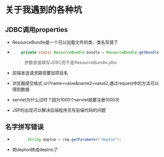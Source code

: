 # 关于我遇到的各种坑

## JDBC调用properties

+ ResourceBundle是一个可以加载文件的类，类名写错了

+ ```java
      private static ResourceBundle bundle = ResourceBundle.getBundle("jdbc");
  ```

  > 参数直接填写JDBC而不是ResourceBundle.jdbc

+ 前端发送请求路径要加项目名
+ 浏览器提交格式 uri?name=value&name2=value2,通过request中的方法可以得到数据

+ servlet为什么过时？因为1000个servlet就要注册1000次
+ JSP的出现可以解决后端程序员写前端代码的问题

## 名字拼写错误

+ ```java
         String deptno = req.getParameter("depton");
  ```

+ 把depton拼成deptno了